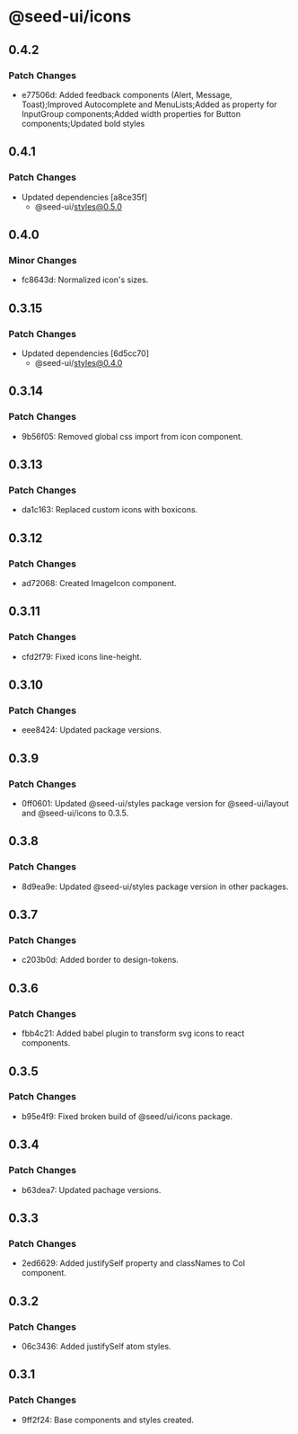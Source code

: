 # @seed-ui/icons

## 0.4.2

### Patch Changes

- e77506d: Added feedback components (Alert, Message, Toast);Improved Autocomplete and MenuLists;Added as property for InputGroup components;Added width properties for Button components;Updated bold styles

## 0.4.1

### Patch Changes

- Updated dependencies [a8ce35f]
  - @seed-ui/styles@0.5.0

## 0.4.0

### Minor Changes

- fc8643d: Normalized icon's sizes.

## 0.3.15

### Patch Changes

- Updated dependencies [6d5cc70]
  - @seed-ui/styles@0.4.0

## 0.3.14

### Patch Changes

- 9b56f05: Removed global css import from icon component.

## 0.3.13

### Patch Changes

- da1c163: Replaced custom icons with boxicons.

## 0.3.12

### Patch Changes

- ad72068: Created ImageIcon component.

## 0.3.11

### Patch Changes

- cfd2f79: Fixed icons line-height.

## 0.3.10

### Patch Changes

- eee8424: Updated package versions.

## 0.3.9

### Patch Changes

- 0ff0601: Updated @seed-ui/styles package version for @seed-ui/layout and @seed-ui/icons to 0.3.5.

## 0.3.8

### Patch Changes

- 8d9ea9e: Updated @seed-ui/styles package version in other packages.

## 0.3.7

### Patch Changes

- c203b0d: Added border to design-tokens.

## 0.3.6

### Patch Changes

- fbb4c21: Added babel plugin to transform svg icons to react components.

## 0.3.5

### Patch Changes

- b95e4f9: Fixed broken build of @seed/ui/icons package.

## 0.3.4

### Patch Changes

- b63dea7: Updated pachage versions.

## 0.3.3

### Patch Changes

- 2ed6629: Added justifySelf property and classNames to Col component.

## 0.3.2

### Patch Changes

- 06c3436: Added justifySelf atom styles.

## 0.3.1

### Patch Changes

- 9ff2f24: Base components and styles created.
